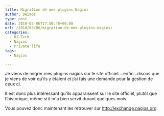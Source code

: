 ```yaml
---
title: Migration de mes plugins Nagios
author: Deimos
type: post
date: 2010-03-06T17:50:48+00:00
url: /2010/03/06/migration-de-mes-plugins-nagios/
categories:
  - Hi-Tech
  - Nagios
  - Private life
tags:
  - Nagios

---
```


Je viens de migrer mes plugins nagios sur le site officiel….enfin…disons que je viens de voir qu’ils y étaient et j’ai fais une demande pour la gestion de ceux ci.
  
Il est donc plus intéressant qu'ils apparaissent sur le site officiel, plutôt que l'historique, même si il m'a bien servit durant quelques mois.

Vous pouvez donc maintenant les retrouver sur <http://exchange.nagios.org>
